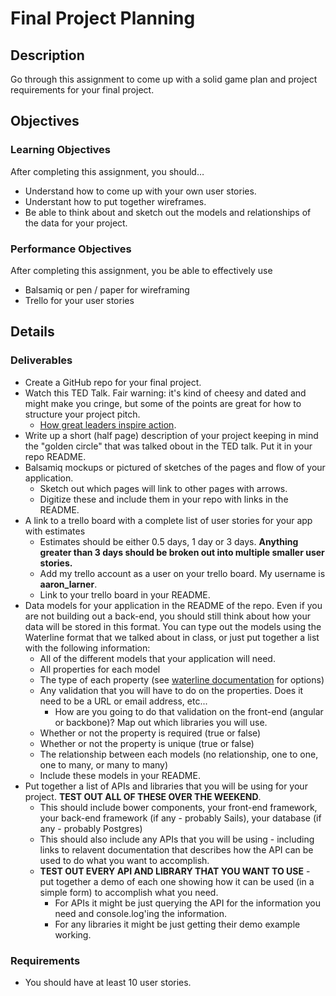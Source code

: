 # Final Project Planning

## Description
Go through this assignment to come up with a solid game plan and project requirements for your final project.


## Objectives

### Learning Objectives

After completing this assignment, you should…

* Understand how to come up with your own user stories.
* Understant how to put together wireframes.
* Be able to think about and sketch out the models and relationships of the data for your project.


### Performance Objectives

After completing this assignment, you be able to effectively use

* Balsamiq or pen / paper for wireframing
* Trello for your user stories



## Details

### Deliverables

* Create a GitHub repo for your final project.
* Watch this TED Talk. Fair warning: it's kind of cheesy and dated and might make you cringe, but some of the points are great for how to structure your project pitch.
	* [How great leaders inspire action](http://www.ted.com/talks/simon_sinek_how_great_leaders_inspire_action?language=en).
* Write up a short (half page) description of your project keeping in mind the "golden circle" that was talked obout in the TED talk. Put it in your repo README.
* Balsamiq mockups or pictured of sketches of the pages and flow of your application.
	* Sketch out which pages will link to other pages with arrows.
	* Digitize these and include them in your repo with links in the README.
* A link to a trello board with a complete list of user stories for your app with estimates
	* Estimates should be either 0.5 days, 1 day or 3 days. **Anything greater than 3 days should be broken out into multiple smaller user stories.**
	* Add my trello account as a user on your trello board. My username is **aaron_larner**.
	* Link to your trello board in your README.
* Data models for your application in the README of the repo. Even if you are not building out a back-end, you should still think about how your data will be stored in this format. You can type out the models using the Waterline format that we talked about in class, or just put together a list with the following information:
	* All of the different models that your application will need.
	* All properties for each model
	* The type of each property (see [waterline documentation](https://github.com/balderdashy/waterline-docs/blob/master/models.md) for options)
	* Any validation that you will have to do on the properties. Does it need to be a URL or email address, etc...
		* How are you going to do that validation on the front-end (angular or backbone)? Map out which libraries you will use.
	* Whether or not the property is required (true or false)
	* Whether or not the property is unique (true or false)
	* The relationship between each models (no relationship, one to one, one to many, or many to many)
	* Include these models in your README.
* Put together a list of APIs and libraries that you will be using for your project. **TEST OUT ALL OF THESE OVER THE WEEKEND**.
	* This should include bower components, your front-end framework, your back-end framework (if any - probably Sails), your database (if any - probably Postgres)
	* This should also include any APIs that you will be using - including links to relavent documentation that describes how the API can be used to do what you want to accomplish.
	* **TEST OUT EVERY API AND LIBRARY THAT YOU WANT TO USE** - put together a demo of each one showing how it can be used (in a simple form) to accomplish what you need.
		* For APIs it might be just querying the API for the information you need and console.log'ing the information.
		* For any libraries it might be just getting their demo example working.

### Requirements

* You should have at least 10 user stories.

